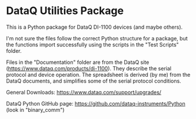 # DataQ Utilities Package
This is a Python package for DataQ DI-1100 devices (and maybe others).

I'm not sure the files follow the correct Python structure for a package, but the functions import successfully using the scripts in the "Test Scripts" folder.

Files in the "Documentation" folder are from the DataQ site (https://www.dataq.com/products/di-1100).  They describe the serial protocol and device operation.  The spreadsheet is derived (by me) from the DataQ documents, and simplifies some of the serial protocol conditions.

General Downloads:  https://www.dataq.com/support/upgrades/

DataQ Python GitHub page:  https://github.com/dataq-instruments/Python (look in "binary_comm")
